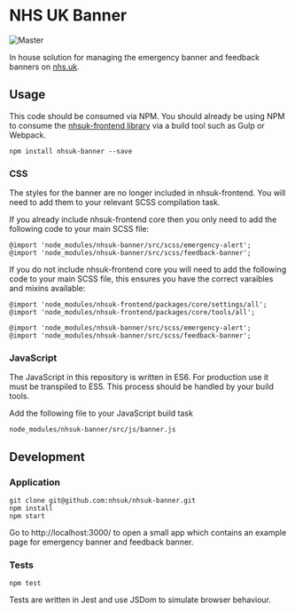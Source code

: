 # NHS UK Banner
![Master](https://github.com/tomdoughty/banner/workflows/Push%20to%20master/badge.svg?event=push)

In house solution for managing the emergency banner and feedback banners on [nhs.uk](https://www.nhs.uk).

## Usage
This code should be consumed via NPM. You should already be using NPM to consume the [nhsuk-frontend library](https://github.com/nhsuk/nhsuk-frontend) via a build tool such as Gulp or Webpack.
```
npm install nhsuk-banner --save
```

### CSS
The styles for the banner are no longer included in nhsuk-frontend. You will need to add them to your relevant SCSS compilation task.

If you already include nhsuk-frontend core then you only need to add the following code to your main SCSS file:
```
@import 'node_modules/nhsuk-banner/src/scss/emergency-alert';
@import 'node_modules/nhsuk-banner/src/scss/feedback-banner';
```
If you do not include nhsuk-frontend core you will need to add the following code to your main SCSS file, this ensures you have the correct varaibles and mixins available:

```
@import 'node_modules/nhsuk-frontend/packages/core/settings/all';
@import 'node_modules/nhsuk-frontend/packages/core/tools/all';

@import 'node_modules/nhsuk-banner/src/scss/emergency-alert';
@import 'node_modules/nhsuk-banner/src/scss/feedback-banner';
```

### JavaScript
The JavaScript in this repository is written in ES6. For production use it must be transpiled to ES5. This process should be handled by your build tools.

Add the following file to your JavaScript build task
```
node_modules/nhsuk-banner/src/js/banner.js
```

## Development

### Application
```
git clone git@github.com:nhsuk/nhsuk-banner.git
npm install
npm start
```
Go to http://localhost:3000/ to open a small app which contains an example page for emergency banner and feedback banner.

### Tests
```
npm test
```
Tests are written in Jest and use JSDom to simulate browser behaviour.
